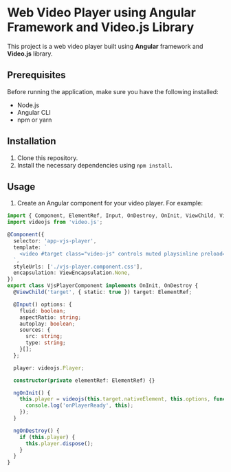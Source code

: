 # Web Video Player using Angular Framework and Video.js Library

This project is a web video player built using **Angular** framework and **Video.js** library.

## Prerequisites

Before running the application, make sure you have the following installed:

- Node.js
- Angular CLI
- npm or yarn

## Installation

1. Clone this repository.
2. Install the necessary dependencies using `npm install`.

## Usage

1. Create an Angular component for your video player. For example:

```typescript
import { Component, ElementRef, Input, OnDestroy, OnInit, ViewChild, ViewEncapsulation } from '@angular/core';
import videojs from 'video.js';

@Component({
  selector: 'app-vjs-player',
  template: `
    <video #target class="video-js" controls muted playsinline preload="none"></video>
  `,
  styleUrls: ['./vjs-player.component.css'],
  encapsulation: ViewEncapsulation.None,
})
export class VjsPlayerComponent implements OnInit, OnDestroy {
  @ViewChild('target', { static: true }) target: ElementRef;

  @Input() options: {
    fluid: boolean;
    aspectRatio: string;
    autoplay: boolean;
    sources: {
      src: string;
      type: string;
    }[];
  };

  player: videojs.Player;

  constructor(private elementRef: ElementRef) {}

  ngOnInit() {
    this.player = videojs(this.target.nativeElement, this.options, function onPlayerReady() {
      console.log('onPlayerReady', this);
    });
  }

  ngOnDestroy() {
    if (this.player) {
      this.player.dispose();
    }
  }
}
